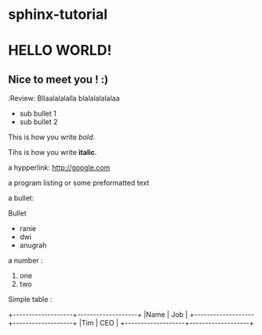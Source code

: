 sphinx-tutorial
===============

HELLO WORLD!
============

Nice to meet you ! :)
---------------------
:Review:
  Bllaalalalalla
  blalalalalalaa

- sub bullet 1
- sub bullet 2

This is how you write *bold*.

Tihs is how you write **italic**.

a hypperlink: http://google.com

a program listing or some preformatted text

a bullet:

Bullet


* ranie
* dwi
* anugrah

a number :

1. one
2. two


Simple table :

+-------------------+-------------------+
|Name               | Job               |
+-------------------+-------------------+
|Tim                | CEO               |
+-------------------+-------------------+


